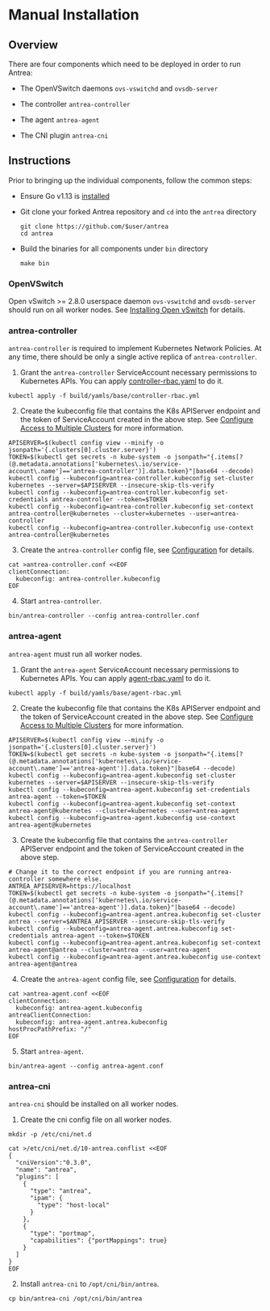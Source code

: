 # Manual Installation

## Overview

There are four components which need to be deployed in order to run Antrea:

* The OpenVSwitch daemons `ovs-vswitchd` and `ovsdb-server`

* The controller `antrea-controller`

* The agent `antrea-agent`

* The CNI plugin `antrea-cni`

## Instructions

Prior to bringing up the individual components, follow the common steps:

* Ensure Go v1.13 is [installed](https://golang.org/doc/install)

* Git clone your forked Antrea repository and `cd` into the `antrea` directory
    ```
    git clone https://github.com/$user/antrea
    cd antrea
    ```

* Build the binaries for all components under `bin` directory
    ```
    make bin
    ```

### OpenVSwitch

Open vSwitch >= 2.8.0 userspace daemon `ovs-vswitchd` and `ovsdb-server` should run on all worker nodes. See
[Installing Open vSwitch](https://docs.openvswitch.org/en/latest/intro/install/#installation-from-packages) for details.

### antrea-controller

`antrea-controller` is required to implement Kubernetes Network Policies. At any time, there should be only a single
active replica of `antrea-controller`.

1. Grant the `antrea-controller` ServiceAccount necessary permissions to Kubernetes APIs. You can apply
[controller-rbac.yaml](/build/yamls/base/controller-rbac.yml) to do it.
```shell script
kubectl apply -f build/yamls/base/controller-rbac.yml
```

2. Create the kubeconfig file that contains the K8s APIServer endpoint and the token of ServiceAccount created in the
above step. See [Configure Access to Multiple Clusters](
https://kubernetes.io/docs/tasks/access-application-cluster/configure-access-multiple-clusters/) for more information.
```shell script
APISERVER=$(kubectl config view --minify -o jsonpath='{.clusters[0].cluster.server}')
TOKEN=$(kubectl get secrets -n kube-system -o jsonpath="{.items[?(@.metadata.annotations['kubernetes\.io/service-account\.name']=='antrea-controller')].data.token}"|base64 --decode)
kubectl config --kubeconfig=antrea-controller.kubeconfig set-cluster kubernetes --server=$APISERVER --insecure-skip-tls-verify
kubectl config --kubeconfig=antrea-controller.kubeconfig set-credentials antrea-controller --token=$TOKEN
kubectl config --kubeconfig=antrea-controller.kubeconfig set-context antrea-controller@kubernetes --cluster=kubernetes --user=antrea-controller
kubectl config --kubeconfig=antrea-controller.kubeconfig use-context antrea-controller@kubernetes
```

3. Create the `antrea-controller` config file, see [Configuration](configuration.md) for details.
```shell script
cat >antrea-controller.conf <<EOF
clientConnection:
  kubeconfig: antrea-controller.kubeconfig
EOF
```

4. Start `antrea-controller`.
```shell script
bin/antrea-controller --config antrea-controller.conf
```

### antrea-agent

`antrea-agent` must run all worker nodes.

1. Grant the `antrea-agent` ServiceAccount necessary permissions to Kubernetes APIs. You can apply [agent-rbac.yaml](
/build/yamls/base/agent-rbac.yml) to do it.
```shell script
kubectl apply -f build/yamls/base/agent-rbac.yml
```

2. Create the kubeconfig file that contains the K8s APIServer endpoint and the token of ServiceAccount created in the
above step. See [Configure Access to Multiple Clusters](
https://kubernetes.io/docs/tasks/access-application-cluster/configure-access-multiple-clusters/) for more information.
```shell script
APISERVER=$(kubectl config view --minify -o jsonpath='{.clusters[0].cluster.server}')
TOKEN=$(kubectl get secrets -n kube-system -o jsonpath="{.items[?(@.metadata.annotations['kubernetes\.io/service-account\.name']=='antrea-agent')].data.token}"|base64 --decode)
kubectl config --kubeconfig=antrea-agent.kubeconfig set-cluster kubernetes --server=$APISERVER --insecure-skip-tls-verify
kubectl config --kubeconfig=antrea-agent.kubeconfig set-credentials antrea-agent --token=$TOKEN
kubectl config --kubeconfig=antrea-agent.kubeconfig set-context antrea-agent@kubernetes --cluster=kubernetes --user=antrea-agent
kubectl config --kubeconfig=antrea-agent.kubeconfig use-context antrea-agent@kubernetes
```

3. Create the kubeconfig file that contains the `antrea-controller` APIServer endpoint and the token of ServiceAccount
created in the above step.
```shell script
# Change it to the correct endpoint if you are running antrea-controller somewhere else.
ANTREA_APISERVER=https://localhost
TOKEN=$(kubectl get secrets -n kube-system -o jsonpath="{.items[?(@.metadata.annotations['kubernetes\.io/service-account\.name']=='antrea-agent')].data.token}"|base64 --decode)
kubectl config --kubeconfig=antrea-agent.antrea.kubeconfig set-cluster antrea --server=$ANTREA_APISERVER --insecure-skip-tls-verify
kubectl config --kubeconfig=antrea-agent.antrea.kubeconfig set-credentials antrea-agent --token=$TOKEN
kubectl config --kubeconfig=antrea-agent.antrea.kubeconfig set-context antrea-agent@antrea --cluster=antrea --user=antrea-agent
kubectl config --kubeconfig=antrea-agent.antrea.kubeconfig use-context antrea-agent@antrea
```

4. Create the `antrea-agent` config file, see [Configuration](configuration.md) for details.
```shell script
cat >antrea-agent.conf <<EOF
clientConnection:
  kubeconfig: antrea-agent.kubeconfig
antreaClientConnection:
  kubeconfig: antrea-agent.antrea.kubeconfig
hostProcPathPrefix: "/"
EOF
```

5. Start `antrea-agent`.
```shell script
bin/antrea-agent --config antrea-agent.conf
```

### antrea-cni
`antrea-cni` should be installed on all worker nodes.

1. Create the cni config file on all worker nodes.
```shell script
mkdir -p /etc/cni/net.d

cat >/etc/cni/net.d/10-antrea.conflist <<EOF
{
  "cniVersion":"0.3.0",
  "name": "antrea",
  "plugins": [
    {
      "type": "antrea",
      "ipam": {
        "type": "host-local"
      }
    },
    {
      "type": "portmap",
      "capabilities": {"portMappings": true}
    }
  ]
}
EOF
```

2. Install `antrea-cni` to `/opt/cni/bin/antrea`.
```shell script
cp bin/antrea-cni /opt/cni/bin/antrea
```
